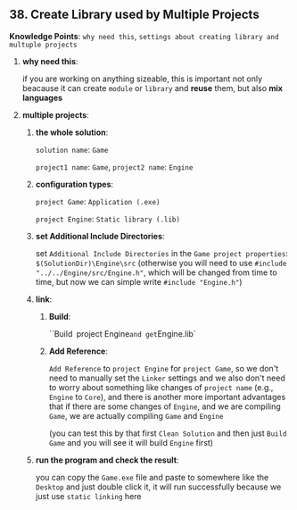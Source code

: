 ## 38. Create Library used by Multiple Projects

**Knowledge Points**: `why need this`, `settings about creating library and multuple projects`

1. **why need this**: 

    if you are working on anything sizeable, this is important not only beacause it can create `module` or `library` and **reuse** them, but also **mix languages**

2. **multiple projects**: 

    1. **the whole solution**: 

        `solution name`: `Game`

        `project1 name`: `Game`, `project2 name`: `Engine`

    2. **configuration types**:

        `project Game`: `Application (.exe)`

        `project Engine`: `Static library (.lib)`

    3. **set Additional Include Directories**: 

        set `Additional Include Directories` in the `Game project properties`: `$(SolutionDir)\Engine\src` (otherwise you will need to use `#include "../../Engine/src/Engine.h"`, which will be changed from time to time, but now we can simple write `#include "Engine.h"`)

    4. **link**: 

        1. **Build**: 

            ``Build` `project Engine` and get `Engine.lib`

        2. **Add Reference**: 

            `Add Reference` to `project Engine` for `project Game`, so we don't need to manually set the `Linker` settings and we also don't need to worry about something like changes of `project name` (e.g., `Engine` to `Core`), and there is another more important advantages that if there are some changes of `Engine`, and we are compiling `Game`, we are actually compiling `Game` and `Engine`

            (you can test this by that first `Clean Solution` and then just `Build` `Game` and you will see it will build `Engine` first)

    5. **run the program and check the result**: 

        you can copy the `Game.exe` file and paste to somewhere like the `Desktop` and just double click it, it will run successfully because we just use `static linking` here

